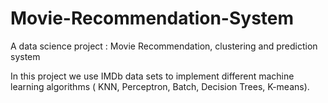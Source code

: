 # Movie-Recommendation-System
A data science project : Movie Recommendation, clustering and prediction system

In this project we use IMDb data sets to implement different machine learning algorithms ( KNN, Perceptron, Batch, Decision Trees, K-means).  
